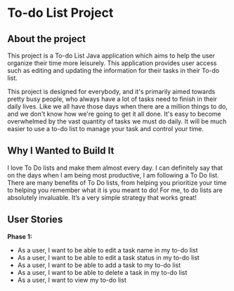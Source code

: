# To-do List Project

## About the project

This project is a To-do List Java application which aims to help the user organize their time more leisurely. 
This application provides user access such as editing and updating the information for their tasks in their To-do list. 

This project is designed for everybody, and it's primarily aimed towards pretty busy people, who always have a lot of 
tasks need to finish in their daily lives. Like we all have those days when there are a million things to do, and we 
don't know how we're going to get it all done. It's easy to become overwhelmed by the vast quantity of tasks we must do
 daily. It will be much easier to use a to-do list to manage your task and control your time.

## Why I Wanted to Build It

I love To Do lists and make them almost every day. I can definitely say that on the days when I am being most 
productive, I am following a To Do list. There are many benefits of To Do lists, from helping you prioritize your time 
to helping you remember what it is you meant to do! For me, to do lists are absolutely invaluable. It’s a very simple 
strategy that works great! 

## User Stories

**Phase 1:**

- As a user, I want to be able to edit a task name in my to-do list
- As a user, I want to be able to edit a task status in my to-do list
- As a user, I want to be able to add a task to my to-do list
- As a user, I want to be able to delete a task in my to-do list
- As a user, I want to view my to-do list

